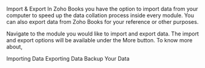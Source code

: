 Import & Export
In Zoho Books you have the option to import data from your computer to speed up the data collation process inside every module. You can also export data from Zoho Books for your reference or other purposes.

Navigate to the module you would like to import and export data.
The import and export options will be available under the More button.
To know more about,

Importing Data
Exporting Data
Backup Your Data
